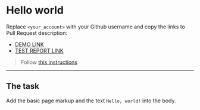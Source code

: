 # Hello world
Replace `<your_account>` with your Github username and copy the links to Pull Request description:
- [DEMO LINK](https://KorniychukLesya.github.io/layout_hello-world/)
- [TEST REPORT LINK](https://KorniychukLesya.github.io/layout_hello-world/report/html_report/)

> Follow [this instructions](https://mate-academy.github.io/layout_task-guideline/#how-to-solve-the-layout-tasks-on-github)
___

## The task
Add the basic page markup and the text `Hello, world!` into the body.
